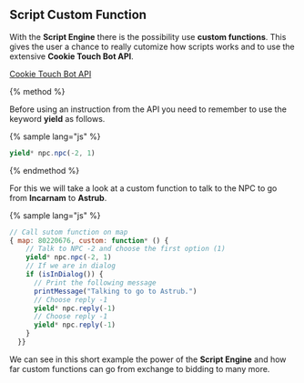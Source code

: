 ## Script Custom Function

With the **Script Engine** there is the possibility use **custom functions**. This gives the user a chance to really cutomize how scripts works and to use the extensive **Cookie Touch Bot API**.

[Cookie Touch Bot API](https://github.com/Ehstrali/markdownedit "Cookie Touch Bot API")

{% method %}

Before using an instruction from the API you need to remember to use the keyword **yield** as follows.

{% sample lang="js" %}
```js
yield* npc.npc(-2, 1)
```

{% endmethod %}

For this we will take a look at a custom function to talk to the NPC to go from **Incarnam** to **Astrub**.

{% sample lang="js" %}
```js
// Call sutom function on map
{ map: 80220676, custom: function* () {
    // Talk to NPC -2 and choose the first option (1)
    yield* npc.npc(-2, 1)
    // If we are in dialog
    if (isInDialog()) {
      // Print the following message
      printMessage("Talking to go to Astrub.")
      // Choose reply -1
      yield* npc.reply(-1)
      // Choose reply -1
      yield* npc.reply(-1)
    }
  }}
```

We can see in this short example the power of the **Script Engine** and how far custom functions can go from exchange to bidding to many more.





